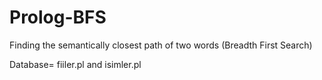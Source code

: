 # Prolog-BFS

Finding the semantically closest path of two words (Breadth First Search)

Database= fiiler.pl and isimler.pl
